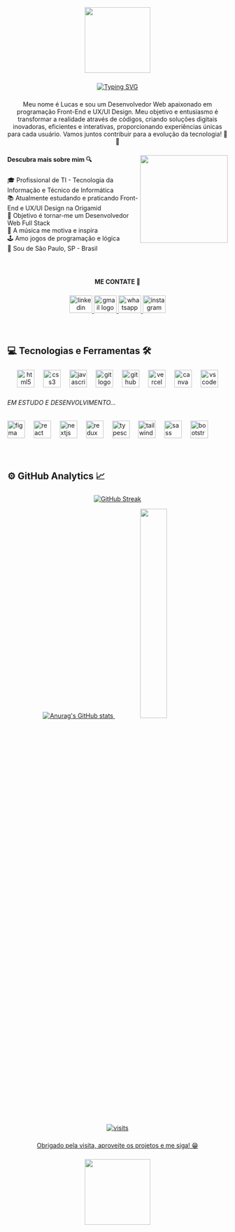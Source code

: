 <div align="center">
  <img height="150" src="https://camo.githubusercontent.com/bb5162e9ea69646bf34b8de6d58c252b6409ed4f5a6ca2c0bb3aa98c5e4209cd/68747470733a2f2f63617073756c652d72656e6465722e76657263656c2e6170702f6170693f747970653d776176696e6726636f6c6f723d303535344436266865696768743d3132302673656374696f6e3d686561646572"  />
</div>

###
<div align="center">
  <a href="https://git.io/typing-svg"><img src="https://readme-typing-svg.demolab.com?font=Fira+Code&size=38&pause=700&color=5F92E5&center=true&multiline=true&width=650&height=100&lines=%3CHello+World%2F%3E;Bem+vindos+ao+meu+GitHub!" alt="Typing SVG" /></a>
</div>
  
###

<p align="center">Meu nome é Lucas e sou um Desenvolvedor Web apaixonado em programação Front-End e UX/UI Design. Meu objetivo e entusiasmo é transformar a realidade através de códigos, criando soluções digitais inovadoras, eficientes e interativas, proporcionando experiências únicas para cada usuário. Vamos juntos contribuir para a evolução da tecnologia! 🚀🌐</p>

###

<img align="right" height="200" src="https://raw.githubusercontent.com/MicaelliMedeiros/micaellimedeiros/master/image/computer-illustration.png"  />

###

<h4 align="left">Descubra mais sobre mim 🔍</h4>

###

<p align="left">🎓 Profissional de TI - Tecnologia da Informação e Técnico de Informática <br>📚 Atualmente estudando e praticando Front-End e UX/UI Design na Origamid <br>🎯 Objetivo é tornar-me um Desenvolvedor Web Full Stack <br>🎵 A música me motiva e inspira <br>🕹️ Amo jogos de programação e lógica <br>📍 Sou de São Paulo, SP - Brasil</p>

###

<br clear="both">

<h4 align="center">ME CONTATE 📲</h4>

###

<div align="center">
  <a href="https://www.linkedin.com/in/lucas-coutoti/" target="_blank">
    <img src="https://raw.githubusercontent.com/maurodesouza/profile-readme-generator/master/src/assets/icons/social/linkedin/default.svg" width="52" height="40" alt="linkedin logo"  />
  </a>
  <a href="mailto:lucasdesouza16716@gmail.com" target="_blank">
    <img src="https://raw.githubusercontent.com/maurodesouza/profile-readme-generator/master/src/assets/icons/social/gmail/default.svg" width="52" height="40" alt="gmail logo"  />
  </a>
  <a href="https://wa.me/5511951220009?text=Ol%C3%A1!%20Vim%20atrav%C3%A9s%20do%20seu%20GitHub%20%F0%9F%98%B8" target="_blank">
    <img src="https://raw.githubusercontent.com/maurodesouza/profile-readme-generator/master/src/assets/icons/social/whatsapp/default.svg" width="52" height="40" alt="whatsapp logo"  />
  </a>
  <a href="https://www.instagram.com/lvcas.couto/" target="_blank">
    <img src="https://raw.githubusercontent.com/maurodesouza/profile-readme-generator/master/src/assets/icons/social/instagram/default.svg" width="52" height="40" alt="instagram logo"  />
  </a>
</div>

###
<br clear="both">

<h2 align="left">💻 Tecnologias e Ferramentas 🛠️</h2>

###

<div align="center">
  <img src="https://cdn.jsdelivr.net/gh/devicons/devicon/icons/html5/html5-original.svg" height="40" alt="html5 logo"  />
  <img width="12" />
  <img src="https://skillicons.dev/icons?i=css" height="40" alt="css3 logo"  />
  <img width="12" />
  <img src="https://cdn.jsdelivr.net/gh/devicons/devicon/icons/javascript/javascript-original.svg" height="40" alt="javascript logo"  />
  <img width="12" />
  <img src="https://cdn.jsdelivr.net/gh/devicons/devicon/icons/git/git-original.svg" height="40" alt="git logo"  />
  <img width="12" />
  <img src="https://cdn.jsdelivr.net/gh/devicons/devicon/icons/github/github-original.svg" height="40" alt="github logo"  />
  <img width="12" />
  <img src="https://skillicons.dev/icons?i=vercel" height="40" alt="vercel logo"  />
  <img width="12" />
  <img src="https://cdn.jsdelivr.net/gh/devicons/devicon/icons/canva/canva-original.svg" height="40" alt="canva logo"  />
  <img width="12" />
  <img src="https://cdn.jsdelivr.net/gh/devicons/devicon/icons/vscode/vscode-original.svg" height="40" alt="vscode logo"  />
</div>

###

<h6 align="left">EM ESTUDO  E DESENVOLVIMENTO...</h6>

###

<div align="left">
  <img src="https://cdn.jsdelivr.net/gh/devicons/devicon/icons/figma/figma-original.svg" height="40" alt="figma logo"  />
  <img width="12" />
  <img src="https://cdn.jsdelivr.net/gh/devicons/devicon/icons/react/react-original.svg" height="40" alt="react logo"  />
  <img width="12" />
  <img src="https://cdn.jsdelivr.net/gh/devicons/devicon/icons/nextjs/nextjs-original.svg" height="40" alt="nextjs logo"  />
  <img width="12" />
  <img src="https://cdn.jsdelivr.net/gh/devicons/devicon/icons/redux/redux-original.svg" height="40" alt="redux logo"  />
  <img width="12" />
  <img src="https://cdn.jsdelivr.net/gh/devicons/devicon/icons/typescript/typescript-original.svg" height="40" alt="typescript logo"  />
  <img width="12" />
  <img src="https://cdn.simpleicons.org/tailwindcss/06B6D4" height="40" alt="tailwindcss logo"  />
  <img width="12" />
  <img src="https://cdn.jsdelivr.net/gh/devicons/devicon/icons/sass/sass-original.svg" height="40" alt="sass logo"  />
  <img width="12" />
  <img src="https://cdn.jsdelivr.net/gh/devicons/devicon/icons/bootstrap/bootstrap-original.svg" height="40" alt="bootstrap logo"  />
</div>

###
<br clear="both">
<h2 align="left">⚙️ GitHub Analytics 📈</h2>

###

<div align="center">
  <a href="https://github.com/lucas16716"/>
    
  ![GitHub Streak](https://github-readme-streak-stats.herokuapp.com?user=lucas16716&theme=github-dark-dimmed&border_radius=5&date_format=j%20M%5B%20Y%5D&card_width=900&card_height=135)

  ![Anurag's GitHub stats](https://github-readme-stats.vercel.app/api?username=lucas16716&show_icons=true&theme=github_dark_dimmed&border_radius=5&card_width=5300&card_height=135)
  <img width="35%" src="https://github-readme-stats.vercel.app/api/top-langs/?username=lucas16716&layout=donut-vertical&theme=github_dark_dimmed"/>
  
</div>

###
<br clear="both">
<div align="center">
<img src="https://visit-counter.vercel.app/counter.png?page=https%3A%2F%2Fgithub.com%2Flucas16716&s=30&c=0091ff&bg=00000000&no=4&ff=alien&tb=VIEWS+&ta=" alt="visits">
</div>
  
###

<p align="center">Obrigado pela visita, aproveite os projetos e me siga! 😁</p>

###

<div align="center">
  <img height="150" src="https://camo.githubusercontent.com/8de6f18971dc95a306bcbefa4878a5685b102f72905d9d1ca0af1be62024cac8/68747470733a2f2f63617073756c652d72656e6465722e76657263656c2e6170702f6170693f747970653d776176696e6726636f6c6f723d303535344436266865696768743d3132302673656374696f6e3d666f6f746572"/>
</div>

###
